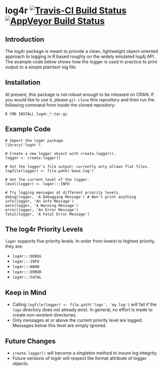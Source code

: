 # log4r [![Travis-CI Build Status](https://travis-ci.org/johnmyleswhite/log4r.png?branch=master)](https://travis-ci.org/johnmyleswhite/log4r) [![AppVeyor Build Status](https://ci.appveyor.com/api/projects/status/github/johnmyleswhite/log4r?branch=master)](https://ci.appveyor.com/project/johnmyleswhite/log4r)

## Introduction
The log4r package is meant to provide a clean, lightweight object-oriented approach to logging in R based roughly on the widely emulated log4j API. The example code below shows how the logger is used in practice to print output to a simple plaintext log file.

## Installation
At present, this package is not robust enough to be released on CRAN. If you would like to use it, please `git clone` this repository and then run the following command from inside the cloned repository:

    R CMD INSTALL log4r_*.tar.gz

## Example Code
    # Import the log4r package.
    library('log4r')

    # Create a new logger object with create.logger().
    logger <- create.logger()

    # Set the logger's file output: currently only allows flat files.
    logfile(logger) <- file.path('base.log')

    # Set the current level of the logger.
    level(logger) <- log4r:::INFO

    # Try logging messages at different priority levels.
    debug(logger, 'A Debugging Message') # Won't print anything
    info(logger, 'An Info Message')
    warn(logger, 'A Warning Message')
    error(logger, 'An Error Message')
    fatal(logger, 'A Fatal Error Message')

## The log4r Priority Levels
`log4r` supports five priority levels. In order from lowest to highest
priority, they are:

* `log4r:::DEBUG`
* `log4r:::INFO`
* `log4r:::WARN`
* `log4r:::ERROR`
* `log4r:::FATAL`

## Keep in Mind
* Calling `logfile(logger) <- file.path('logs', 'my.log')` will fail if the `logs` directory does not already exist. In general, no effort is made to create non-existent directories.
* Only messages at or above the current priority level are logged. Messages below this level are simply ignored.

## Future Changes
* `create.logger()` will become a singleton method to insure log integrity.
* Future versions of log4r will respect the format attribute of logger objects.
